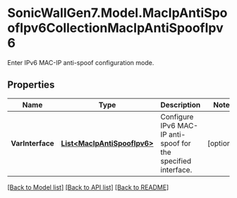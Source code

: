# SonicWallGen7.Model.MacIpAntiSpoofIpv6CollectionMacIpAntiSpoofIpv6
Enter IPv6 MAC-IP anti-spoof configuration mode.

## Properties

Name | Type | Description | Notes
------------ | ------------- | ------------- | -------------
**VarInterface** | [**List&lt;MacIpAntiSpoofIpv6&gt;**](MacIpAntiSpoofIpv6.md) | Configure IPv6 MAC-IP anti-spoof for the specified interface. | [optional] 

[[Back to Model list]](../README.md#documentation-for-models) [[Back to API list]](../README.md#documentation-for-api-endpoints) [[Back to README]](../README.md)

